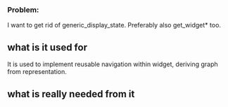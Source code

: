 ### Problem:

I want to get rid of generic_display_state. Preferably also get_widget* too.

## what is it used for

It is used to implement reusable navigation within widget, deriving graph from representation.

## what is really needed from it



